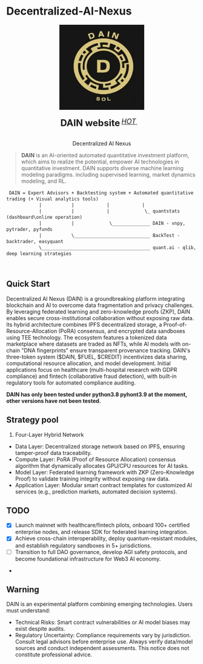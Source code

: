 # Decentralized-AI-Nexus





<div align="center">
  <a href="https://www.dain-sol.xyz/" target="_blank" rel="noopener">
    <picture>
      <source media="(prefers-color-scheme: dark)" alt="Decentralized AI Nexus" srcset="20250427114423.jpg" />
      <img alt="DAIN" width="224" src="20250427114423.jpg" />
    </picture>
  </a>
  <div>&nbsp;</div>
  <div align="center">
    <b><font size="5">DAIN website</font></b>
    <sup>
      <a href="https://www.dain-sol.xyz/">
        <i><font size="4">HOT</font></i>
      </a>
    </sup>
    &nbsp;&nbsp;&nbsp;&nbsp;

  </div>
  <div>&nbsp;</div>
</div>

<div align="center">
  <p>Decentralized AI Nexus</p>
</div>

>  <b>DAIN</b> is an AI-oriented automated quantitative investment platform, which aims to realize the potential,
> empower AI technologies in quantitative investment. DAIN supports diverse machine learning modeling paradigms.
> including supervised learning, market dynamics modeling, and RL.



```
 DAIN = Expert Advisors + Backtesting system + Automated quantitative trading (+ Visual analytics tools)
            |           |            |            |
            |           |            |             \_ quantstats (dashboard\online operation)
            |           |             \______________ DAIN - vnpy, pytrader, pyfunds
            |           \____________________________ BackTest - backtrader, easyquant
            \________________________________________ quant.ai - qlib, deep learning strategies
```

<br>



## Quick Start

Decentralized AI Nexus (DAIN) is a groundbreaking platform integrating
blockchain and AI to overcome data fragmentation and privacy challenges.
By leveraging federated learning and zero-knowledge proofs (ZKP),
DAIN enables secure cross-institutional collaboration without exposing raw data.
Its hybrid architecture combines IPFS decentralized storage, a Proof-of-Resource-Allocation (PoRA) consensus,
and encrypted data sandboxes using TEE technology. The ecosystem features a tokenized data marketplace where datasets
are traded as NFTs, while AI models with on-chain "DNA fingerprints" ensure transparent provenance tracking. DAIN's
three-token system ($DAIN, $FUEL, $CREDIT) incentivizes data sharing, computational resource allocation, and model development.
Initial applications focus on healthcare (multi-hospital research with GDPR compliance) and fintech (collaborative fraud detection),
with built-in regulatory tools for automated compliance auditing.

<b>DAIN has only been tested under python3.8 pyhont3.9 at the moment, other versions have not been tested.</b>






## Strategy pool

1. Four-Layer Hybrid Network
- Data Layer: Decentralized storage network based on IPFS, ensuring tamper-proof data traceability.
- Compute Layer: PoRA (Proof of Resource Allocation) consensus algorithm that dynamically allocates GPU/CPU resources for AI tasks.
- Model Layer: Federated learning framework with ZKP (Zero-Knowledge Proof) to validate training integrity without exposing raw data.
- Application Layer: Modular smart contract templates for customized AI services (e.g., prediction markets, automated decision systems).














## TODO

- [x] Launch mainnet with healthcare/fintech pilots, onboard 100+ certified enterprise nodes, and release SDK for federated learning integration.
- [x] Achieve cross-chain interoperability, deploy quantum-resistant modules, and establish regulatory sandboxes in 5+ jurisdictions.
- [ ] Transition to full DAO governance, develop AGI safety protocols, and become foundational infrastructure for Web3 AI economy.
-







## Warning

DAIN is an experimental platform combining emerging technologies. Users must understand:
- Technical Risks: Smart contract vulnerabilities or AI model biases may exist despite audits.
- Regulatory Uncertainty: Compliance requirements vary by jurisdiction. Consult legal advisors before enterprise use.
Always verify data/model sources and conduct independent assessments. This notice does not constitute professional advice.




